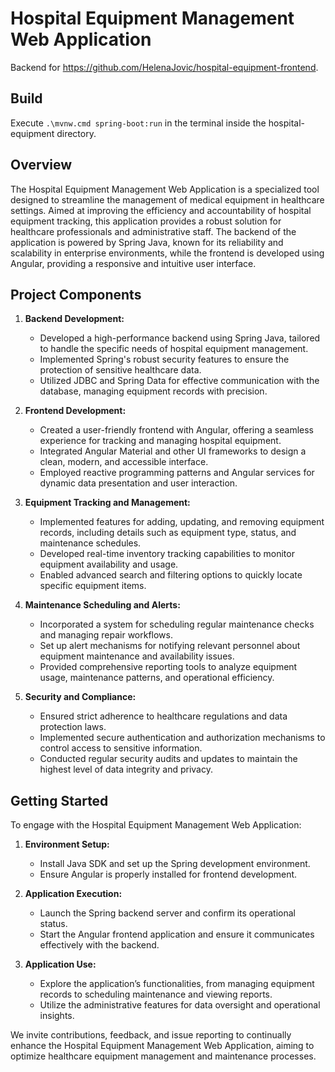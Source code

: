 # Hospital Equipment Management Web Application
Backend for https://github.com/HelenaJovic/hospital-equipment-frontend. 

## Build

Execute `.\mvnw.cmd spring-boot:run` in the terminal inside the hospital-equipment directory.


## Overview

The Hospital Equipment Management Web Application is a specialized tool designed to streamline the management of medical equipment in healthcare settings. Aimed at improving the efficiency and accountability of hospital equipment tracking, this application provides a robust solution for healthcare professionals and administrative staff. The backend of the application is powered by Spring Java, known for its reliability and scalability in enterprise environments, while the frontend is developed using Angular, providing a responsive and intuitive user interface.

## Project Components

1. **Backend Development:**
   - Developed a high-performance backend using Spring Java, tailored to handle the specific needs of hospital equipment management.
   - Implemented Spring's robust security features to ensure the protection of sensitive healthcare data.
   - Utilized JDBC and Spring Data for effective communication with the database, managing equipment records with precision.

2. **Frontend Development:**
   - Created a user-friendly frontend with Angular, offering a seamless experience for tracking and managing hospital equipment.
   - Integrated Angular Material and other UI frameworks to design a clean, modern, and accessible interface.
   - Employed reactive programming patterns and Angular services for dynamic data presentation and user interaction.

3. **Equipment Tracking and Management:**
   - Implemented features for adding, updating, and removing equipment records, including details such as equipment type, status, and maintenance schedules.
   - Developed real-time inventory tracking capabilities to monitor equipment availability and usage.
   - Enabled advanced search and filtering options to quickly locate specific equipment items.

4. **Maintenance Scheduling and Alerts:**
   - Incorporated a system for scheduling regular maintenance checks and managing repair workflows.
   - Set up alert mechanisms for notifying relevant personnel about equipment maintenance and availability issues.
   - Provided comprehensive reporting tools to analyze equipment usage, maintenance patterns, and operational efficiency.

5. **Security and Compliance:**
   - Ensured strict adherence to healthcare regulations and data protection laws.
   - Implemented secure authentication and authorization mechanisms to control access to sensitive information.
   - Conducted regular security audits and updates to maintain the highest level of data integrity and privacy.

## Getting Started

To engage with the Hospital Equipment Management Web Application:

1. **Environment Setup:**
   - Install Java SDK and set up the Spring development environment.
   - Ensure Angular is properly installed for frontend development.

2. **Application Execution:**
   - Launch the Spring backend server and confirm its operational status.
   - Start the Angular frontend application and ensure it communicates effectively with the backend.

3. **Application Use:**
   - Explore the application’s functionalities, from managing equipment records to scheduling maintenance and viewing reports.
   - Utilize the administrative features for data oversight and operational insights.

We invite contributions, feedback, and issue reporting to continually enhance the Hospital Equipment Management Web Application, aiming to optimize healthcare equipment management and maintenance processes.
